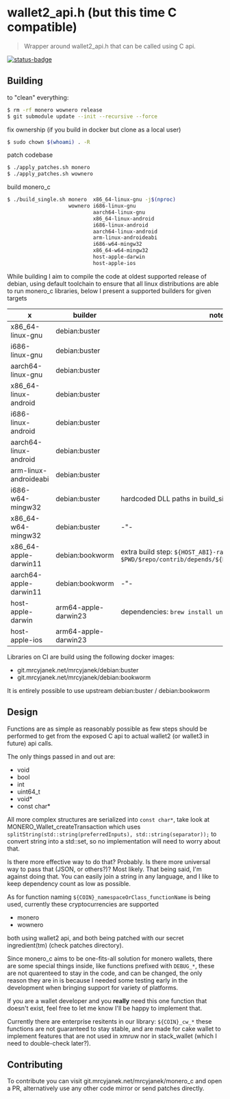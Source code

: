 # wallet2_api.h (but this time C compatible)

> Wrapper around wallet2_api.h that can be called using C api.

[![status-badge](https://ci.mrcyjanek.net/api/badges/5/status.svg?branch=rewrite-wip)](https://ci.mrcyjanek.net/repos/5/branches/rewrite-wip)

## Building

to "clean" everything:

```bash
$ rm -rf monero wownero release
$ git submodule update --init --recursive --force
```

fix ownership (if you build in docker but clone as a local user)

```bash
$ sudo chown $(whoami) . -R
```

patch codebase

```bash
$ ./apply_patches.sh monero
$ ./apply_patches.sh wownero
```

build monero_c

```bash
$ ./build_single.sh monero  x86_64-linux-gnu -j$(nproc)
                    wownero i686-linux-gnu
                            aarch64-linux-gnu
                            x86_64-linux-android
                            i686-linux-android
                            aarch64-linux-android
                            arm-linux-androideabi
                            i686-w64-mingw32
                            x86_64-w64-mingw32
                            host-apple-darwin
                            host-apple-ios
```

While building I aim to compile the code at oldest supported release of debian, using default toolchain to ensure that all linux distributions are able to run monero_c libraries, below I present a supported builders for given targets

|           x            | builder              | notes |
| ---------------------- | -------------------- | ----- |
| x86_64-linux-gnu       | debian:buster        |       |
| i686-linux-gnu         | debian:buster        |       |
| aarch64-linux-gnu      | debian:buster        |       |
| x86_64-linux-android   | debian:buster        |       |
| i686-linux-android     | debian:buster        |       |
| aarch64-linux-android  | debian:buster        |       |
| arm-linux-androideabi  | debian:buster        |       |
| i686-w64-mingw32       | debian:buster        | hardcoded DLL paths in build_single.sh |
| x86_64-w64-mingw32     | debian:buster        |  -"-  |
| x86_64-apple-darwin11  | debian:bookworm      | extra build step: `${HOST_ABI}-ranlib $PWD/$repo/contrib/depends/${HOST_ABI}/lib/libpolyseed.a` |
| aarch64-apple-darwin11 | debian:bookworm      |  -"-  |
| host-apple-darwin      | arm64-apple-darwin23 | dependencies: `brew install unbound boost zmq` |
| host-apple-ios         | arm64-apple-darwin23 |       |

Libraries on CI are build using the following docker images:
- git.mrcyjanek.net/mrcyjanek/debian:buster
- git.mrcyjanek.net/mrcyjanek/debian:bookworm

It is entirely possible to use upstream debian:buster / debian:bookworm

## Design

Functions are as simple as reasonably possible as few steps should be performed to get from the exposed C api to actual wallet2 (or wallet3 in future) api calls.

The only things passed in and out are:

- void
- bool
- int
- uint64_t
- void*
- const char* 

All more complex structures are serialized into `const char*`, take look at MONERO_Wallet_createTransaction which uses `splitString(std::string(preferredInputs), std::string(separator));` to convert string into a std::set, so no implementation will need to worry about that.

Is there more effective way to do that? Probably. Is there more universal way to pass that (JSON, or others?)? Most likely. That being said, I'm against doing that. You can easily join a string in any language, and I like to keep dependency count as low as possible.

As for function naming `${COIN}_namespaceOrClass_functionName` is being used, currently these cryptocurrencies are supported

- monero
- wownero

both using wallet2 api, and both being patched with our secret ingredient(tm) (check patches directory).

Since monero_c aims to be one-fits-all solution for monero wallets, there are some special things inside, like functions prefixed with `DEBUG_*`, these are not quarenteed to stay in the code, and can be changed, the only reason they are in is because I needed some testing early in the development when bringing support for variety of platforms.

If you are a wallet developer and you **really** need this one function that doesn't exist, feel free to let me know I'll be happy to implement that.

Currently there are enterprise resitents in our library: `${COIN}_cw_*` these functions are not guaranteed to stay stable, and are made for cake wallet to implement features that are not used in xmruw nor in stack_wallet (which I need to double-check later?).

## Contributing

To contribute you can visit git.mrcyjanek.net/mrcyjanek/monero_c and open a PR, alternatively use any other code mirror or send patches directly.